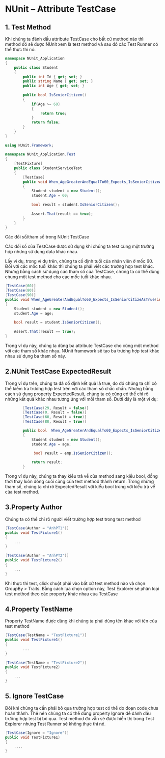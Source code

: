 NUnit – Attribute TestCase 
=====================
## 1. Test Method
Khi chúng ta đánh dấu attribute TestCase cho bất cứ method nào thì method đó sẽ được NUnit xem là test method và sau đó các Test Runner có thể thực thi nó.
```csharp
namespace NUnit_Application
{
    public class Student
    {
        public int Id { get; set; }
        public string Name { get; set; }
        public int Age { get; set; }
 
        public bool IsSeniorCitizen()
        {
            if(Age >= 60)
            {
                return true;
            }
            return false;
        }
    }
}
 
using NUnit.Framework;
 
namespace NUnit_Application.Test
{
    [TestFixture]
    public class StudentServiceTest
    {
        [TestCase]
        public void When_AgeGreaterAndEqualTo60_Expects_IsSeniorCitizeAsTrue()
        {
            Student student = new Student();
            student.Age = 60;
 
            bool result = student.IsSeniorCitizen();
 
            Assert.That(result == true);
        }
    }
}
```
Các đối số/tham số trong NUnit TestCase

Các đối số của TestCase được sử dụng khi chúng ta test cùng một trường hợp nhưng sử dụng data khác nhau.

Lấy ví dụ, trong ví dụ trên, chúng ta cố định tuổi của nhân viên ở mốc 60. Đối với các mốc tuổi khác thì chúng ta phải viết các 
trường hợp test khác. Nhưng bằng cách sử dụng các tham số của TestCase, chúng ta có thể dùng chung một test method cho các mốc tuổi khác nhau.
```csharp
[TestCase(60)]
[TestCase(80)]
[TestCase(90)]
public void When_AgeGreaterAndEqualTo60_Expects_IsSeniorCitizeAsTrue(int age)
{
    Student student = new Student();
    student.Age = age;
 
    bool result = student.IsSeniorCitizen();
 
    Assert.That(result == true);
}
```
Trong ví dụ này, chúng ta dùng ba attribute TestCase cho cùng một method với các tham số khác nhau. NUnit framework sẽ tạo ba trường hợp test khác nhau sử dụng ba tham số này.

## 2.NUnit TestCase ExpectedResult
Trong ví dụ trên, chúng ta đã cố định kết quả là true, do đó chúng ta chỉ có thể kiểm tra trường hợp test trên với các tham số chắc chắn. Nhưng bằng cách sử dụng property ExpectedResult, chúng ta có cũng có thể chỉ rõ những kết quả khác nhau tương ứng với mỗi tham số. Dưới đây là một ví dụ:
```csharp
        [TestCase(29, Result = false)]
        [TestCase(0, Result = false)]
        [TestCase(60, Result = true)]
        [TestCase(80, Result = true)]

        public bool  When_AgeGreaterAndEqualTo60_Expects_IsSeniorCitizeAsTrue(int age)
        {
            Student student = new Student();
            student.Age = age;

             bool result = emp.IsSeniorCitizen();
 
            return result;
        }
```
Trong ví dụ này, chúng ta thay kiểu trả về của method sang kiểu bool, đồng thời thay luôn dòng cuối cùng của test method thành return. Trong những tham số, chúng ta chỉ rõ ExpectedResult với kiểu bool trùng với kiểu trả về của test method.
## 3.Property Author
Chúng ta có thể chỉ rõ người viết trường hợp test trong test method
```csharp
[TestCase(Author = "AnhPT1")]
public void TestFixture1()
{
    ...
}
 
[TestCase(Author = "AnhPT2")]
public void TestFixture2()
{
    ...
}
```
Khi thực thi test, click chuột phải vào bất cứ test method nào và chọn GroupBy > Traits.
Bằng cách lựa chọn option này, Test Explorer sẽ phân loại test method theo các property khác nhau của TestCase
## 4.Property TestName
Property TestName được dùng khi chúng ta phải dùng tên khác với tên của test method
```csharp
[TestCase(TestName = "TestFixture1")]
public void TestFixture1()
{
        ...
}
 
[TestCase(TestName = "TestFixture2")]
public void TestFixture2)
{
    ...
}
```

## 5. Ignore TestCase
Đôi khi chúng ta cần phải bỏ qua trường hợp test có thể do đoạn code chưa hoàn thành. Thế nên chúng ta có thể dùng property Ignore để đánh dấu trường hợp test bị bỏ qua. Test method đó vẫn sẽ được hiển thị trong Test Explorer nhưng Test Runner sẽ không thực thi nó.
```csharp
[TestCase(Ignore = "Ignore")]
public void TestFixture1)
{
    ....
}
```
